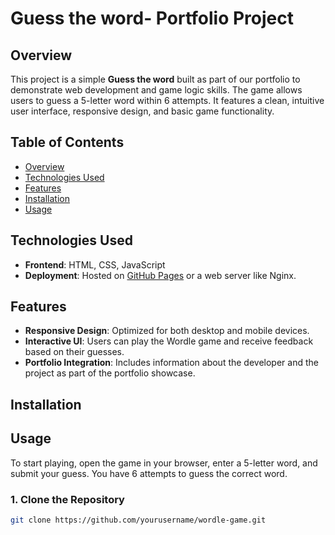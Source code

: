 # Guess the word- Portfolio Project

## Overview

This project is a simple **Guess the word** built as part of our portfolio to demonstrate web development and game logic skills. The game allows users to guess a 5-letter word within 6 attempts. It features a clean, intuitive user interface, responsive design, and basic game functionality.

## Table of Contents
- [Overview](#overview)
- [Technologies Used](#technologies-used)
- [Features](#features)
- [Installation](#installation)
- [Usage](#usage)


## Technologies Used
- **Frontend**: HTML, CSS, JavaScript
- **Deployment**: Hosted on [GitHub Pages](https://smaeel12.github.io/) or a web server like Nginx.

## Features
- **Responsive Design**: Optimized for both desktop and mobile devices.
- **Interactive UI**: Users can play the Wordle game and receive feedback based on their guesses.
- **Portfolio Integration**: Includes information about the developer and the project as part of the portfolio showcase.

## Installation
## Usage
  To start playing, open the game in your browser, enter a 5-letter word, and submit your guess. You have 6 attempts to guess the correct word.


### 1. Clone the Repository
```bash
git clone https://github.com/yourusername/wordle-game.git